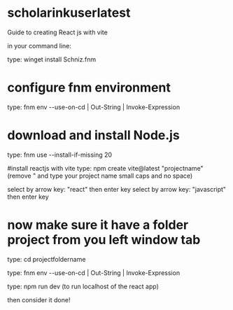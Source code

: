 # scholarinkuserlatest

Guide to creating React js with vite

in your command line:

type: winget install Schniz.fnm

# configure fnm environment
type: fnm env --use-on-cd | Out-String | Invoke-Expression

# download and install Node.js
type: fnm use --install-if-missing 20

#install reactjs with vite
type: npm create vite@latest "projectname"  (remove " and type your project name small caps and no space)

select by arrow key: "react" then enter key
select by arrow key: "javascript" then enter key

# now make sure it have a folder project from you left window tab

type: cd projectfoldername

type: fnm env --use-on-cd | Out-String | Invoke-Expression

type: npm run dev (to run localhost of the react app)

then consider it done!




